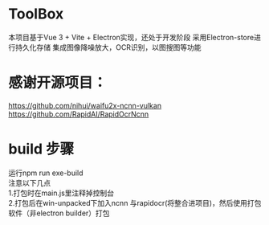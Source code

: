 # ToolBox
本项目基于Vue 3 + Vite + Electron实现，还处于开发阶段
采用Electron-store进行持久化存储
集成图像降噪放大，OCR识别，以图搜图等功能

# 感谢开源项目：
https://github.com/nihui/waifu2x-ncnn-vulkan
https://github.com/RapidAI/RapidOcrNcnn

# build 步骤
运行npm run exe-build\
注意以下几点\
1.打包时在main.js里注释掉控制台\
2.打包后在win-unpacked下加入ncnn 与rapidocr(将整合进项目)，然后使用打包软件（非electron builder）打包